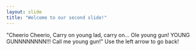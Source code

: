 ```yaml
---
layout: slide
title: "Welcome to our second slide!"
---
```

"Cheerio Cheerio, Carry on young lad, carry on... Ole young gun! YOUNG GUNNNNNNNN!!! Call me young gun!"
Use the left arrow to go back!
